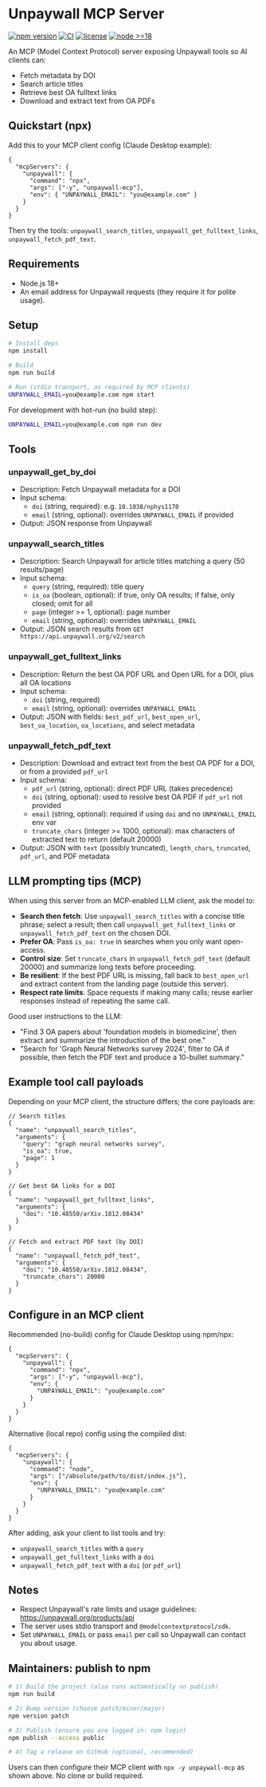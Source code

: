 # Unpaywall MCP Server
[![npm version](https://img.shields.io/npm/v/unpaywall-mcp.svg)](https://www.npmjs.com/package/unpaywall-mcp)
[![CI](https://github.com/ElliotPadfield/unpaywall-mcp/actions/workflows/ci.yml/badge.svg)](https://github.com/ElliotPadfield/unpaywall-mcp/actions/workflows/ci.yml)
[![license](https://img.shields.io/npm/l/unpaywall-mcp.svg)](LICENSE)
[![node >=18](https://img.shields.io/badge/node-%3E%3D18-brightgreen.svg)](#requirements)

An MCP (Model Context Protocol) server exposing Unpaywall tools so AI clients can:

- Fetch metadata by DOI
- Search article titles
- Retrieve best OA fulltext links
- Download and extract text from OA PDFs

## Quickstart (npx)

Add this to your MCP client config (Claude Desktop example):

```jsonc
{
  "mcpServers": {
    "unpaywall": {
      "command": "npx",
      "args": ["-y", "unpaywall-mcp"],
      "env": { "UNPAYWALL_EMAIL": "you@example.com" }
    }
  }
}
```

Then try the tools: `unpaywall_search_titles`, `unpaywall_get_fulltext_links`, `unpaywall_fetch_pdf_text`.

## Requirements

- Node.js 18+
- An email address for Unpaywall requests (they require it for polite usage).

## Setup

```bash
# Install deps
npm install

# Build
npm run build

# Run (stdio transport, as required by MCP clients)
UNPAYWALL_EMAIL=you@example.com npm start
```

For development with hot-run (no build step):

```bash
UNPAYWALL_EMAIL=you@example.com npm run dev
```

## Tools

### unpaywall_get_by_doi

- Description: Fetch Unpaywall metadata for a DOI
- Input schema:
  - `doi` (string, required): e.g. `10.1038/nphys1170`
  - `email` (string, optional): overrides `UNPAYWALL_EMAIL` if provided
- Output: JSON response from Unpaywall

### unpaywall_search_titles

- Description: Search Unpaywall for article titles matching a query (50 results/page)
- Input schema:
  - `query` (string, required): title query
  - `is_oa` (boolean, optional): if true, only OA results; if false, only closed; omit for all
  - `page` (integer >= 1, optional): page number
  - `email` (string, optional): overrides `UNPAYWALL_EMAIL`
- Output: JSON search results from `GET https://api.unpaywall.org/v2/search`

### unpaywall_get_fulltext_links

- Description: Return the best OA PDF URL and Open URL for a DOI, plus all OA locations
- Input schema:
  - `doi` (string, required)
  - `email` (string, optional): overrides `UNPAYWALL_EMAIL`
- Output: JSON with fields: `best_pdf_url`, `best_open_url`, `best_oa_location`, `oa_locations`, and select metadata

### unpaywall_fetch_pdf_text

- Description: Download and extract text from the best OA PDF for a DOI, or from a provided `pdf_url`
- Input schema:
  - `pdf_url` (string, optional): direct PDF URL (takes precedence)
  - `doi` (string, optional): used to resolve best OA PDF if `pdf_url` not provided
  - `email` (string, optional): required if using `doi` and no `UNPAYWALL_EMAIL` env var
  - `truncate_chars` (integer >= 1000, optional): max characters of extracted text to return (default 20000)
- Output: JSON with `text` (possibly truncated), `length_chars`, `truncated`, `pdf_url`, and PDF metadata

## LLM prompting tips (MCP)

When using this server from an MCP-enabled LLM client, ask the model to:

- __Search then fetch__: Use `unpaywall_search_titles` with a concise title phrase; select a result; then call `unpaywall_get_fulltext_links` or `unpaywall_fetch_pdf_text` on the chosen DOI.
- __Prefer OA__: Pass `is_oa: true` in searches when you only want open-access.
- __Control size__: Set `truncate_chars` in `unpaywall_fetch_pdf_text` (default 20000) and summarize long texts before proceeding.
- __Be resilient__: If the best PDF URL is missing, fall back to `best_open_url` and extract content from the landing page (outside this server).
- __Respect rate limits__: Space requests if making many calls; reuse earlier responses instead of repeating the same call.

Good user instructions to the LLM:

- "Find 3 OA papers about 'foundation models in biomedicine', then extract and summarize the introduction of the best one."
- "Search for 'Graph Neural Networks survey 2024', filter to OA if possible, then fetch the PDF text and produce a 10-bullet summary."

## Example tool call payloads

Depending on your MCP client, the structure differs; the core payloads are:

```jsonc
// Search titles
{
  "name": "unpaywall_search_titles",
  "arguments": {
    "query": "graph neural networks survey",
    "is_oa": true,
    "page": 1
  }
}
```

```jsonc
// Get best OA links for a DOI
{
  "name": "unpaywall_get_fulltext_links",
  "arguments": {
    "doi": "10.48550/arXiv.1812.08434"
  }
}
```

```jsonc
// Fetch and extract PDF text (by DOI)
{
  "name": "unpaywall_fetch_pdf_text",
  "arguments": {
    "doi": "10.48550/arXiv.1812.08434",
    "truncate_chars": 20000
  }
}
```

## Configure in an MCP client

Recommended (no-build) config for Claude Desktop using npm/npx:

```jsonc
{
  "mcpServers": {
    "unpaywall": {
      "command": "npx",
      "args": ["-y", "unpaywall-mcp"],
      "env": {
        "UNPAYWALL_EMAIL": "you@example.com"
      }
    }
  }
}
```

Alternative (local repo) config using the compiled dist:

```jsonc
{
  "mcpServers": {
    "unpaywall": {
      "command": "node",
      "args": ["/absolute/path/to/dist/index.js"],
      "env": {
        "UNPAYWALL_EMAIL": "you@example.com"
      }
    }
  }
}
```

After adding, ask your client to list tools and try:

- `unpaywall_search_titles` with a `query`
- `unpaywall_get_fulltext_links` with a `doi`
- `unpaywall_fetch_pdf_text` with a `doi` (or `pdf_url`)

## Notes

- Respect Unpaywall's rate limits and usage guidelines: https://unpaywall.org/products/api
- The server uses stdio transport and `@modelcontextprotocol/sdk`.
- Set `UNPAYWALL_EMAIL` or pass `email` per call so Unpaywall can contact you about usage.

## Maintainers: publish to npm

```bash
# 1) Build the project (also runs automatically on publish)
npm run build

# 2) Bump version (choose patch/minor/major)
npm version patch

# 3) Publish (ensure you are logged in: npm login)
npm publish --access public

# 4) Tag a release on GitHub (optional, recommended)
```

Users can then configure their MCP client with `npx -y unpaywall-mcp` as shown above. No clone or build required.
